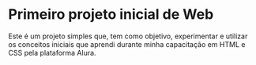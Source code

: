 # Primeiro projeto inicial de Web
Este é um projeto simples que, tem como objetivo, experimentar e utilizar os conceitos iniciais que aprendi durante minha capacitação em HTML e CSS pela plataforma Alura.
